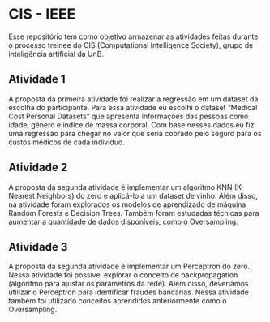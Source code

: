 # CIS - IEEE

Esse repositório tem como objetivo armazenar as atividades feitas durante o processo treinee do CIS (Computational Intelligence Society), grupo de inteligência artificial da UnB. 

## Atividade 1
A proposta da primeira atividade foi realizar a regressão em um dataset da escolha do participante. Para essa atividade eu escolhi o dataset “Medical Cost Personal Datasets” que apresenta informações das pessoas como idade, gênero e índice de massa corporal. Com base nesses dados eu fiz uma regressão para chegar no valor que seria cobrado pelo seguro para os custos médicos de cada indivíduo. 

## Atividade 2
A proposta da segunda atividade é implementar um algoritmo KNN (K-Nearest Neighbors) do zero e aplicá-lo a um dataset de vinho. Além disso, na atividade foram explorados os modelos de aprendizado de máquina Random Forests e Decision Trees. Também foram estudadas técnicas para aumentar a quantidade de dados disponíveis, como o Oversampling. 

## Atividade 3
A proposta da segunda atividade é implementar um Perceptron do zero. Nessa atividade foi possível explorar o conceito de backpropagation (algoritmo para ajustar os parâmetros da rede). Além disso, deveriamos utilizar o Perceptron para identificar fraudes bancárias. Nessa atividade também foi utilizado conceitos aprendidos anteriormente como o Oversampling.

